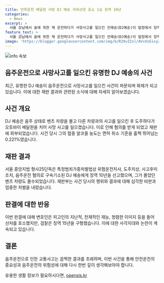 ```yaml
---
title: 만취운전 배달원 사망 DJ 예송 국위선양 호소 1심 징역 10년
categories:
  - News
excerpt: >
  서울 강남에서 술에 취한 채 운전하다가 사망사고를 일으킨 안예송(DJ예송)이 법정에서 징역 10년을 선고받았다. 법원은 그의 행동을 고의범에 가까운 책임이라고 지적하며, 안씨가 술에 취한 채로 운전하다가 발생한 참사에 대해 비난했다. 안씨는 이같은 행동으로 오토바이 배달원을 사망에 이르게 하고 도주까지 한 혐의로 재판을 받았다. 그의 변호인은 선처를 호소했지만, 검찰은 징역 15년을 구형했다.
feature_text: >
  서울 강남에서 술에 취한 채 운전하다가 사망사고를 일으킨 안예송(DJ예송)이 법정에서 징역 10년을 선고받았다. 법원은 그의 행동을 고의범에 가까운 책임이라고 지적하며, 안씨가 술에 취한 채로 운전하다가 발생한 참사에 대해 비난했다. 안씨는 이같은 행동으로 오토바이 배달원을 사망에 이르게 하고 도주까지 한 혐의로 재판을 받았다. 그의 변호인은 선처를 호소했지만, 검찰은 징역 15년을 구형했다.
image: 'https://blogger.googleusercontent.com/img/b/R29vZ2xl/AVvXsEixyZcFfHzMRdzZMjFBmAUKJYCLCGyLL1o632UiGVXcaFdKo_bkvkuCioo0uUKlGfBVcT3P84aROyZIXSBEx3Aw5nCQ3pTgDom1WDC4m8eifvWiAmWEEVb4x6G_l8C0QH225ldMjyaFvpxGEBGNO37VmDTDMHGhJPq73UglMfDca1-0aw/s1600/blogspot.png'
---
```


<p><img src="https://blogger.googleusercontent.com/img/b/R29vZ2xl/AVvXsEixyZcFfHzMRdzZMjFBmAUKJYCLCGyLL1o632UiGVXcaFdKo_bkvkuCioo0uUKlGfBVcT3P84aROyZIXSBEx3Aw5nCQ3pTgDom1WDC4m8eifvWiAmWEEVb4x6G_l8C0QH225ldMjyaFvpxGEBGNO37VmDTDMHGhJPq73UglMfDca1-0aw/s1600/blogspot.png" alt="info 속보" /></p>

<h2 data-ke-size="size26">음주운전으로 사망사고를 일으킨 유명한 DJ 예송의 사건</h2>

<p data-ke-size="size16">최근, 유명한 DJ 예송이 음주운전으로 사망사고를 일으킨 사건이 파문되며 화제가 되고 있습니다. 이에 대한 재판 결과와 관련된 소식에 대해 자세히 알아보겠습니다.</p>

<h2 data-ke-size="size26">사건 개요</h2>

<p data-ke-size="size16">DJ 예송은 음주 상태로 벤츠 차량을 몰고 다른 차량과의 사고를 일으킨 후 도주하다가 오토바이 배달원을 치어 사망 사고를 일으켰습니다. 이로 인해 혐의를 받게 되었고 재판에 회부되었습니다. 사건 당시 그의 혈중 알코올 농도는 면허 취소 기준을 훌쩍 뛰어넘는 0.221%였습니다.</p>

<h2 data-ke-size="size26">재판 결과</h2>

<p data-ke-size="size16">서울 중앙지법 형사25단독은 특정범죄가중처벌법상 위험운전치사, 도주치상, 사고후미조치, 음주운전 혐의로 구속기소된 DJ 예송에게 징역 10년을 선고했으며, 그가 몰았던 벤츠 차량도 몰수되었습니다. 재판부는 사건 당시의 행위와 결과에 대해 심각한 비판과 엄중한 처벌을 내렸습니다.</p>

<h2 data-ke-size="size26">판결에 대한 반응</h2>

<p data-ke-size="size16">이번 판결에 대해 변호인은 피고인의 지난적, 천재적인 재능, 청렴한 이미지 등을 들어 선처를 호소했지만, 검찰은 징역 15년을 구형했습니다. 이에 대한 사각지대와 논란이 계속되고 있습니다.</p>

<h2 data-ke-size="size26">결론</h2>

<p data-ke-size="size16">음주운전으로 인한 교통사고는 끔찍한 결과를 초래하며, 이번 사건을 통해 안전운전의 중요성과 음주운전의 위험성에 대해 다시 한번 깊이 생각해보아야 합니다.</p>
유용한 생활 정보가 필요하시다면, <a href="https://opensis.kr" rel="dofollow">opensis.kr</a>


